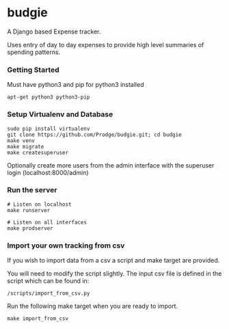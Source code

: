 # budgie
A Django based Expense tracker.

Uses entry of day to day expenses to provide high level summaries of spending patterns.

### Getting Started

Must have python3 and pip for python3 installed
```
apt-get python3 python3-pip
```

### Setup Virtualenv and Database
```
sudo pip install virtualenv
git clone https://github.com/Prodge/budgie.git; cd budgie
make venv
make migrate
make createsuperuser
```
Optionally create more users from the admin interface with the superuser login (localhost:8000/admin)

### Run the server
```
# Listen on localhost
make runserver

# Listen on all interfaces
make prodserver
```

### Import your own tracking from csv
If you wish to import data from a csv a script and make target are provided.

You will need to modify the script slightly.
The input csv file is defined in the script which can be found in:
```
/scripts/import_from_csv.py
```

Run the following make target when you are ready to import.
```
make import_from_csv
```
